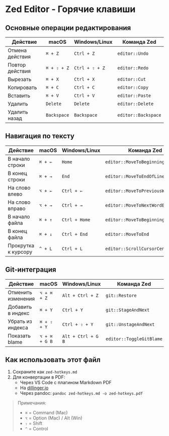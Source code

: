 # Zed Editor - Горячие клавиши

## Основные операции редактирования

| Действие                  | macOS       | Windows/Linux | Команда Zed                  |
|---------------------------|-------------|---------------|------------------------------|
| Отмена действия           | `⌘ + Z`     | `Ctrl + Z`    | `editor::Undo`               |
| Повтор действия           | `⌘ + ⇧ + Z` | `Ctrl + ⇧ + Z`| `editor::Redo`               |
| Вырезать                  | `⌘ + X`     | `Ctrl + X`    | `editor::Cut`                |
| Копировать                | `⌘ + C`     | `Ctrl + C`    | `editor::Copy`               |
| Вставить                  | `⌘ + V`     | `Ctrl + V`    | `editor::Paste`              |
| Удалить                   | `Delete`    | `Delete`      | `editor::Delete`             |
| Удалить назад             | `Backspace` | `Backspace`   | `editor::Backspace`          |

## Навигация по тексту

| Действие                  | macOS       | Windows/Linux | Команда Zed                  |
|---------------------------|-------------|---------------|------------------------------|
| В начало строки           | `⌘ + ←`     | `Home`        | `editor::MoveToBeginningOfLine` |
| В конец строки            | `⌘ + →`     | `End`         | `editor::MoveToEndOfLine`    |
| На слово влево            | `⌥ + ←`     | `Ctrl + ←`    | `editor::MoveToPreviousWordStart` |
| На слово вправо           | `⌥ + →`     | `Ctrl + →`    | `editor::MoveToNextWordEnd`  |
| В начало файла            | `⌘ + ↑`     | `Ctrl + Home` | `editor::MoveToBeginning`    |
| В конец файла             | `⌘ + ↓`     | `Ctrl + End`  | `editor::MoveToEnd`          |
| Прокрутка к курсору       | `^ + L`     | `Ctrl + L`    | `editor::ScrollCursorCenter` |

## Git-интеграция

| Действие                  | macOS         | Windows/Linux   | Команда Zed          |
|---------------------------|---------------|-----------------|----------------------|
| Отменить изменения        | `⌥ + ⌘ + Z`   | `Alt + Ctrl + Z`| `git::Restore`       |
| Добавить в индекс         | `⌘ + Y`       | `Ctrl + Y`      | `git::StageAndNext`  |
| Убрать из индекса         | `⌘ + ⇧ + Y`   | `Ctrl + ⇧ + Y`  | `git::UnstageAndNext`|
| Показать blame            | `⌥ + ⌘ + G B` | `Alt + Ctrl + G B` | `editor::ToggleGitBlame` |

## Как использовать этот файл

1. Сохраните как `zed-hotkeys.md`
2. Для конвертации в PDF:
   - Через VS Code с плагином Markdown PDF
   - На [dillinger.io](https://dillinger.io/)
   - Через pandoc: `pandoc zed-hotkeys.md -o zed-hotkeys.pdf`

> Примечания:  
> - `⌘` = Command (Mac)  
> - `⌥` = Option (Mac) / Alt (Win)  
> - `⇧` = Shift  
> - `^` = Control
